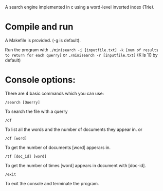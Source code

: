 A search engine implemented in c using a word-level inverted index (Trie).

# Compile and run
A Makefile is provided. (-g is default).

Run the program with ```./minisearch -i [inputfile.txt] -k [num of results to return for each querry]```
                  or ```./minisearch -r [inputfile.txt]```      (K is 10 by default)
               
# Console options:

There are 4 basic commands which you can use:
  ```
  /search [Querry]
  ```
  To search the file with a querry
  ```
  /df
  ```
  To list all the words and the number of documents they appear in.
  or
  ```
  /df [word]
  ```
  To get the number of documents [word] apperars in.
  ```
  /tf [doc_id] [word]
  ```
  To get the number of times [word] appears in document with [doc-id].
  ```
  /exit
  ```
  To exit the console and terminate the program.
